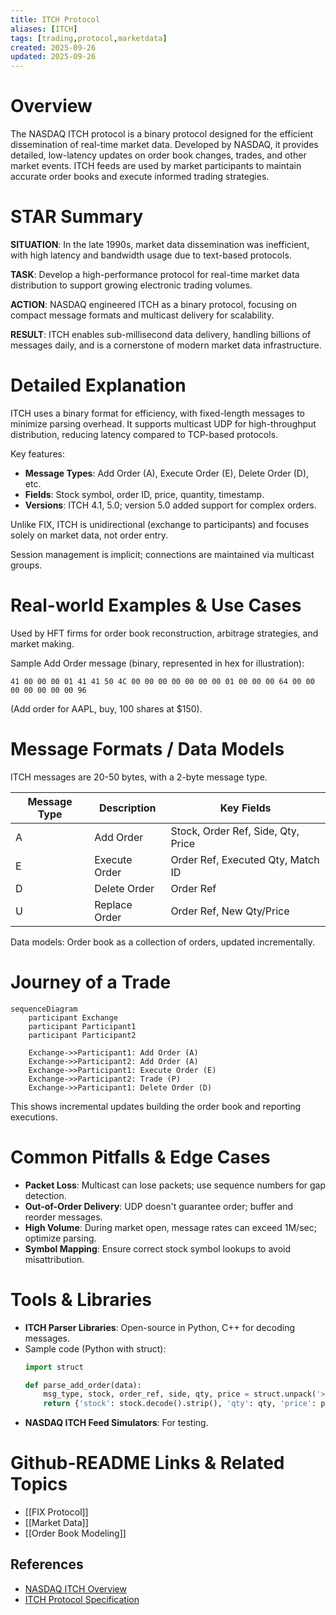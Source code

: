 ```yaml
---
title: ITCH Protocol
aliases: [ITCH]
tags: [trading,protocol,marketdata]
created: 2025-09-26
updated: 2025-09-26
---
```


# Overview

The NASDAQ ITCH protocol is a binary protocol designed for the efficient dissemination of real-time market data. Developed by NASDAQ, it provides detailed, low-latency updates on order book changes, trades, and other market events. ITCH feeds are used by market participants to maintain accurate order books and execute informed trading strategies.

# STAR Summary

**SITUATION**: In the late 1990s, market data dissemination was inefficient, with high latency and bandwidth usage due to text-based protocols.

**TASK**: Develop a high-performance protocol for real-time market data distribution to support growing electronic trading volumes.

**ACTION**: NASDAQ engineered ITCH as a binary protocol, focusing on compact message formats and multicast delivery for scalability.

**RESULT**: ITCH enables sub-millisecond data delivery, handling billions of messages daily, and is a cornerstone of modern market data infrastructure.

# Detailed Explanation

ITCH uses a binary format for efficiency, with fixed-length messages to minimize parsing overhead. It supports multicast UDP for high-throughput distribution, reducing latency compared to TCP-based protocols.

Key features:
- **Message Types**: Add Order (A), Execute Order (E), Delete Order (D), etc.
- **Fields**: Stock symbol, order ID, price, quantity, timestamp.
- **Versions**: ITCH 4.1, 5.0; version 5.0 added support for complex orders.

Unlike FIX, ITCH is unidirectional (exchange to participants) and focuses solely on market data, not order entry.

Session management is implicit; connections are maintained via multicast groups.

# Real-world Examples & Use Cases

Used by HFT firms for order book reconstruction, arbitrage strategies, and market making.

Sample Add Order message (binary, represented in hex for illustration):
```
41 00 00 00 01 41 41 50 4C 00 00 00 00 00 00 00 01 00 00 00 64 00 00 00 00 00 00 00 96
```
(Add order for AAPL, buy, 100 shares at $150).

# Message Formats / Data Models

ITCH messages are 20-50 bytes, with a 2-byte message type.

| Message Type | Description | Key Fields |
|--------------|-------------|------------|
| A | Add Order | Stock, Order Ref, Side, Qty, Price |
| E | Execute Order | Order Ref, Executed Qty, Match ID |
| D | Delete Order | Order Ref |
| U | Replace Order | Order Ref, New Qty/Price |

Data models: Order book as a collection of orders, updated incrementally.

# Journey of a Trade

```mermaid
sequenceDiagram
    participant Exchange
    participant Participant1
    participant Participant2

    Exchange->>Participant1: Add Order (A)
    Exchange->>Participant2: Add Order (A)
    Exchange->>Participant1: Execute Order (E)
    Exchange->>Participant2: Trade (P)
    Exchange->>Participant1: Delete Order (D)
```

This shows incremental updates building the order book and reporting executions.

# Common Pitfalls & Edge Cases

- **Packet Loss**: Multicast can lose packets; use sequence numbers for gap detection.
- **Out-of-Order Delivery**: UDP doesn't guarantee order; buffer and reorder messages.
- **High Volume**: During market open, message rates can exceed 1M/sec; optimize parsing.
- **Symbol Mapping**: Ensure correct stock symbol lookups to avoid misattribution.

# Tools & Libraries

- **ITCH Parser Libraries**: Open-source in Python, C++ for decoding messages.
- Sample code (Python with struct):
  ```python
  import struct

  def parse_add_order(data):
      msg_type, stock, order_ref, side, qty, price = struct.unpack('>H6sQHHI', data)
      return {'stock': stock.decode().strip(), 'qty': qty, 'price': price / 10000}
  ```
- **NASDAQ ITCH Feed Simulators**: For testing.

# Github-README Links & Related Topics

- [[FIX Protocol]]
- [[Market Data]]
- [[Order Book Modeling]]

## References

- [NASDAQ ITCH Overview](https://www.nasdaq.com/solutions/nasdaq-itch)
- [ITCH Protocol Specification](https://www.nasdaqtrader.com/content/technicalsupport/specifications/datacollection/itch-v5_0.pdf)
